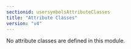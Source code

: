 ```yaml
---
sectionid: usersymbolsAttributeClasses
title: "Attribute Classes"
version: "v4"
---
```




No attribute classes are defined in this module.


